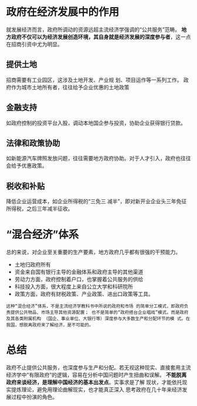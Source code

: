 # 政府在经济发展中的作用
就发展经济而言，政府所调动的资源远超主流经济学强调的“公共服务”范畴。
**地方政府不仅可以为经济发展创造环境，其自身就是经济发展的深度参与者**，这一点在招商引资中尤为明显。
## 提供土地
招商需要有工业园区，这涉及土地开发、产业规 划、项目运作等一系列工作。
政府作为城市土地所有者，往往给予企业优惠的土地政策
## 金融支持
如政府控制的投资平台入股，调动本地国企参与投资，协助企业获得银行贷款。
## 法律和政策协助
如新能源汽车牌照发放问题，往往需要地方政府协助。对于人才引入，政府也往往会给予优惠政策。
## 税收和补贴
降低企业运营成本，如企业所得税的“三免三 减半”，即对新开业企业头三年免征所得税，之后三年减半征收。

# “混合经济”体系
总的来说，对企业至关重要的生产要素，地方政府几乎都有很强的干预能力。
- 土地归政府所有
- 资金来自国有银行主导的金融体系和政府主导的其他渠道
- 劳动力方面，政府控制着户口，也掌握着公共服务的供给
- 科技投入方面，很大程度上来自公立大学和科研院所
- 政策方面，政府有财税政策、产业政策、进出口政策等工具。
```
这种“混合经济”体系，不是主流经济学教科书中所说的政府和市场 的简单分工模式，即政府负责提供公共物品、市场主导其他资源配置； 也不是简单的“政府搭台企业唱戏”模式。而是政府及其各类附属机构 （国企、事业单位、大银行等）深度参与大多数生产和分配环节的模 式。在我国，想脱离政府来了解经济，是不可能的。
```
# 总结
政府不止提供公共服务，也深度参与生产和分配。若无视这种现实、直接套用主流 经济学中“有限政府”的逻辑，容易在分析中国问题时产生扭曲和误解。 **不能脱离政府来谈经济，是理解中国经济的基本出发点**。实事求是了解 现状，才能依托现实提炼理论，避免用理论曲解现实，也才能真正深入 思考政府在几十年来经济发展过程中扮演的角色。